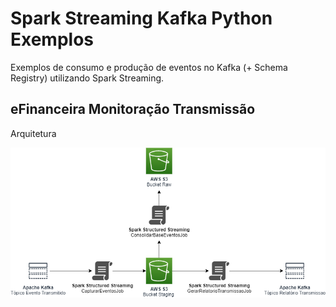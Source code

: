 # Spark Streaming Kafka Python Exemplos
Exemplos de consumo e produção de eventos no Kafka (+ Schema Registry) utilizando Spark Streaming.

## eFinanceira Monitoração Transmissão

Arquitetura

![efinanceira-monitoracao-transmissao](efinanceira-monitoracao-transmissao/media/efinanceira-monitoracao-transmissao.png)
